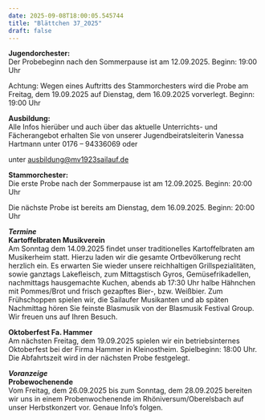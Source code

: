 ```yaml
---
date: 2025-09-08T18:00:05.545744
title: "Blättchen 37_2025"
draft: false
---
```


 

**Jugendorchester:**  
Der Probebeginn nach den Sommerpause ist am 12.09.2025. Beginn: 19:00 Uhr

Achtung: Wegen eines Auftritts des Stammorchesters wird die Probe am Freitag, dem 19.09.2025 auf Dienstag, dem 16.09.2025 vorverlegt. Beginn: 19:00 Uhr

**Ausbildung:**  
Alle Infos hierüber und auch über das aktuelle Unterrichts- und Fächerangebot erhalten Sie von unserer Jugendbeiratsleiterin Vanessa Hartmann unter 0176 – 94336069 oder 

unter ausbildung@mv1923sailauf.de

**Stammorchester:**  
Die erste Probe nach der Sommerpause ist am 12.09.2025. Beginn: 20:00 Uhr

Die nächste Probe ist bereits am Dienstag, dem 16.09.2025. Beginn: 20:00 Uhr 

***Termine***  
**Kartoffelbraten Musikverein**  
Am Sonntag dem 14.09.2025 findet unser traditionelles Kartoffelbraten am Musikerheim statt. 
Hierzu laden wir die gesamte Ortbevölkerung recht herzlich ein. Es erwarten Sie wieder unsere reichhaltigen Grillspezialitäten, sowie ganztags Lakefleisch, zum Mittagstisch Gyros, Gemüsefrikadellen, nachmittags hausgemachte Kuchen, abends ab 17:30 Uhr halbe Hähnchen mit Pommes/Brot und frisch gezapftes Bier-, bzw. Weißbier.
Zum Frühschoppen spielen wir, die Sailaufer Musikanten und ab späten Nachmittag hören Sie feinste Blasmusik von der Blasmusik Festival Group. Wir freuen uns auf Ihren Besuch. 

**Oktoberfest Fa. Hammer**  
Am nächsten Freitag, dem 19.09.2025 spielen wir ein betriebsinternes Oktoberfest bei der Firma Hammer in Kleinostheim.
Spielbeginn: 18:00 Uhr. Die Abfahrtszeit wird in der nächsten Probe festgelegt.

***Voranzeige***  
**Probewochenende**  
Vom Freitag, dem 26.09.2025 bis zum Sonntag, dem 28.09.2025 bereiten wir uns in einem Probenwochenende im Rhöniversum/Oberelsbach auf unser Herbstkonzert vor. Genaue Info’s folgen. 

